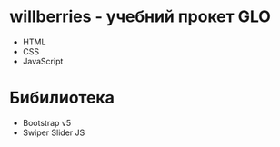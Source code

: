 # willberries - учебний прокет GLO
- HTML
- CSS
- JavaScript
# Бибилиотека
- Bootstrap v5
- Swiper Slider JS
